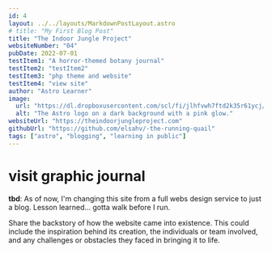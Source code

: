 ```yaml
---
id: 4
layout: ../../layouts/MarkdownPostLayout.astro
# title: "My First Blog Post"
title: "The Indoor Jungle Project"
websiteNumber: "04"
pubDate: 2022-07-01
testItem1: "A horror-themed botany journal"
testItem2: "testItem2"
testItem3: "php theme and website"
testItem4: "view site"
author: "Astro Learner"
image:
  url: "https://dl.dropboxusercontent.com/scl/fi/jlhfvwh7ftd2k35r61ycj/plants5.jpg?rlkey=1arbo741cwzyyzx1t6vtvfjmm&st=1uo0cmjn&dl=0"
  alt: "The Astro logo on a dark background with a pink glow."
websiteUrl: "https://theindoorjungleproject.com"
githubUrl: "https://github.com/elsahv/-the-running-quail"
tags: ["astro", "blogging", "learning in public"]
---
```


# visit graphic journal

**tbd**: As of now, I'm changing this site from a full webs design service to just a blog. Lesson learned... gotta walk before I run.

Share the backstory of how the website came into existence. This could include the inspiration behind its creation, the individuals or team involved, and any challenges or obstacles they faced in bringing it to life.

